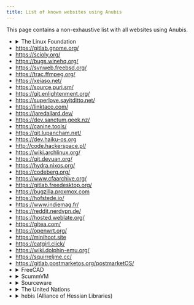 ```yaml
---
title: List of known websites using Anubis
---
```


This page contains a non-exhaustive list with all websites using Anubis.

- <details>
  <summary>The Linux Foundation</summary>
  - https://git.kernel.org/
  - https://lore.kernel.org/
  </details>
- https://gitlab.gnome.org/
- https://scioly.org/
- https://bugs.winehq.org/
- https://svnweb.freebsd.org/
- https://trac.ffmpeg.org/
- https://xeiaso.net/
- https://source.puri.sm/
- https://git.enlightenment.org/
- https://superlove.sayitditto.net/
- https://linktaco.com/
- https://jaredallard.dev/
- https://dev.sanctum.geek.nz/
- https://canine.tools/
- https://git.lupancham.net/
- https://dev.haiku-os.org
- http://code.hackerspace.pl/
- https://wiki.archlinux.org/
- https://git.devuan.org/
- https://hydra.nixos.org/
- https://codeberg.org/
- https://www.cfaarchive.org/
- https://gitlab.freedesktop.org/
- https://bugzilla.proxmox.com
- https://hofstede.io/
- https://www.indiemag.fr/
- https://reddit.nerdvpn.de/
- https://hosted.weblate.org/
- https://gitea.com/
- https://openwrt.org/
- https://minihoot.site
- https://catgirl.click/
- https://wiki.dolphin-emu.org/
- https://squirreljme.cc/
- https://gitlab.postmarketos.org/postmarketOS/
- <details>
  <summary>FreeCAD</summary>
  - https://forum.freecad.org/
  - https://wiki.freecad.org/
  </details>
- <details>
  <summary>ScummVM</summary>
  - https://bugs.scummvm.org/
  - https://forums.scummvm.org/
  - https://wiki.scummvm.org/
  </details>
- <details>
  <summary>Sourceware</summary>
  - https://sourceware.org/cgit
  - https://sourceware.org/glibc/wiki
  - https://builder.sourceware.org/testruns/
  - https://patchwork.sourceware.org/
  - https://gcc.gnu.org/bugzilla/
  - https://gcc.gnu.org/cgit
  </details>
- <details>
  <summary>The United Nations</summary>
  - https://policytoolbox.iiep.unesco.org/
  </details>
- <details>
  <summary>hebis (Alliance of Hessian Libraries)</summary>
  - https://ubmr.hds.hebis.de/
  - https://tufind.hds.hebis.de/
  - https://karla.hds.hebis.de/
  - and many more (see https://www.hebis.de/dienste/hebis-discovery-system/)
  </details>
